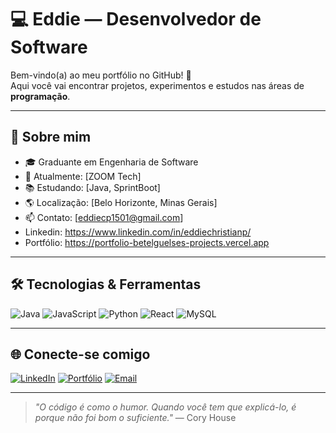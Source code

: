 # 💻 Eddie — Desenvolvedor de Software

Bem-vindo(a) ao meu portfólio no GitHub! 🚀  
Aqui você vai encontrar projetos, experimentos e estudos nas áreas de **programação**.

---

## 🚀 Sobre mim

- 🎓 Graduante em Engenharia de Software
- 💼 Atualmente: [ZOOM Tech]
- 📚 Estudando: [Java, SprintBoot]
- 🌎 Localização: [Belo Horizonte, Minas Gerais]
- 📫 Contato: [eddiecp1501@gmail.com]
- Linkedin: https://www.linkedin.com/in/eddiechristianp/
- Portfólio: https://portfolio-betelguelses-projects.vercel.app

---

## 🛠️ Tecnologias & Ferramentas

![Java](https://img.shields.io/badge/Java-ED8B00?style=for-the-badge&logo=java&logoColor=white)
![JavaScript](https://img.shields.io/badge/JavaScript-F7DF1E?style=for-the-badge&logo=javascript&logoColor=black)
![Python](https://img.shields.io/badge/Python-3776AB?style=for-the-badge&logo=python&logoColor=white)
![React](https://img.shields.io/badge/React-20232A?style=for-the-badge&logo=react&logoColor=61DAFB)
![MySQL](https://img.shields.io/badge/MySQL-00000F?style=for-the-badge&logo=mysql&logoColor=white)

---

## 🌐 Conecte-se comigo

[![LinkedIn](https://img.shields.io/badge/LinkedIn-0A66C2?style=for-the-badge&logo=linkedin&logoColor=white)](**(https://www.linkedin.com/in/eddiechristianp/)**)
[![Portfólio](https://img.shields.io/badge/Portfólio-000?style=for-the-badge&logo=About.me&logoColor=white)](https://portfolio-betelguelses-projects.vercel.app)
[![Email](https://img.shields.io/badge/Email-D14836?style=for-the-badge&logo=gmail&logoColor=white)](eddiecp1501@gmail.com)

---

> _"O código é como o humor. Quando você tem que explicá-lo, é porque não foi bom o suficiente."_ — Cory House
